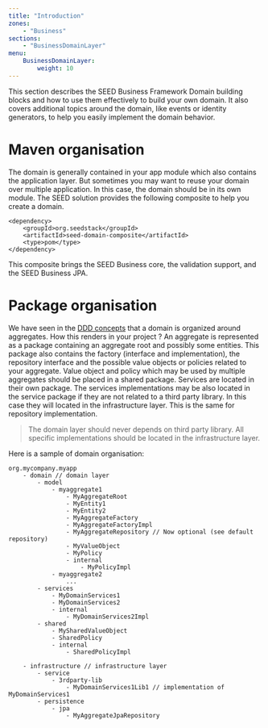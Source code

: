 ```yaml
---
title: "Introduction"
zones:
    - "Business"
sections:
    - "BusinessDomainLayer"
menu:
    BusinessDomainLayer:
        weight: 10
---
```


This section describes the SEED Business Framework Domain building blocks and how to use them effectively to build your 
own domain. It also covers additional topics around the domain, like events or identity generators, to help you easily 
implement the domain behavior.

# Maven organisation

The domain is generally contained in your app module which also contains the application layer. But sometimes you may
want to reuse your domain over multiple application. In this case, the domain should be in its own module. The SEED 
solution provides the following composite to help you create a domain. 

    <dependency>
        <groupId>org.seedstack</groupId>
        <artifactId>seed-domain-composite</artifactId>
        <type>pom</type>
    </dependency>

This composite brings the SEED Business core, the validation support, and the SEED Business JPA.

# Package organisation

We have seen in the [DDD concepts](#!/business-doc/understanding-ddd/domain-layer) that a domain is organized around 
aggregates. How this renders in your project ? An aggregate is represented as a package containing an aggregate root
and possibly some entities. This package also contains the factory (interface and implementation), the repository
interface and the possible value objects or policies related to your aggregate. Value object and policy which may be 
used by multiple aggregates should be placed in a shared package. Services are located in their own package. The services
implementations may be also located in the service package if they are not related to a third party library. In this 
case they will located in the infrastructure layer. This is the same for repository implementation. 

> The domain layer should never depends on third party library. All specific implementations should be located in the
infrastructure layer.

Here is a sample of domain organisation:

```
org.mycompany.myapp
    - domain // domain layer
        - model
            - myaggregate1
                - MyAggregateRoot
                - MyEntity1
                - MyEntity2
                - MyAggregateFactory
                - MyAggregateFactoryImpl
                - MyAggregateRepository // Now optional (see default repository)
                - MyValueObject
                - MyPolicy
                - internal
                    - MyPolicyImpl
            - myaggregate2
                ...
        - services
            - MyDomainServices1
            - MyDomainServices2
            - internal
                - MyDomainServices2Impl
        - shared
            - MySharedValueObject
            - SharedPolicy
            - internal
                - SharedPolicyImpl
    
    - infrastructure // infrastructure layer
        - service
            - 3rdparty-lib
                - MyDomainServices1Lib1 // implementation of MyDomainServices1
        - persistence
            - jpa
                - MyAggregateJpaRepository
```
